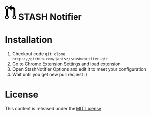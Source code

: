 ![](https://raw.githubusercontent.com/janisz/StashNotifier/master/64.png) STASH Notifier
====================

# Installation
 1. Checkout code `git clone https://github.com/janisz/StashNotifier.git`
 2. Go to [Chrome Extension Settings](https://developer.chrome.com/extensions/getstarted#unpacked) and load extension
 3. Open StashNotifier Options and edit it to meet your configuration
 4. Wait until you get new pull request :)
 

# License
This content is released under the [MIT License](https://raw.githubusercontent.com/janisz/StashNotifier/master/LICENSE).


